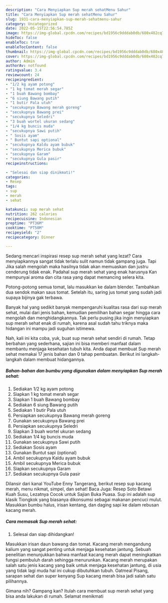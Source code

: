 ```yaml
---
description: "Cara Menyiapkan Sup merah sehatMenu Sahur"
title: "Cara Menyiapkan Sup merah sehatMenu Sahur"
slug: 1931-cara-menyiapkan-sup-merah-sehatmenu-sahur
category: Uncategorized
date: 2022-05-15T22:56:54.785Z
image: https://img-global.cpcdn.com/recipes/bd1956c9dddab0db/680x482cq70/sup-merah-sehat-foto-resep-utama.jpg
hideToc: false
enableToc: true
enableTocContent: false
thumbnail: https://img-global.cpcdn.com/recipes/bd1956c9dddab0db/680x482cq70/sup-merah-sehat-foto-resep-utama.jpg
cover: https://img-global.cpcdn.com/recipes/bd1956c9dddab0db/680x482cq70/sup-merah-sehat-foto-resep-utama.jpg
author: Admin
authorAv: notfound
ratingvalue: 3.4
reviewcount: 24
recipeingredient:
- "1/2 kg ayam potong"
- "1 kg tomat merah segar"
- "1 buah Bawang bombay"
- "6 siung Bawang putih"
- "1 butir Pala utuh"
- "secukupnya Bawang merah goreng"
- "secukupnya Bawang prei"
- "secukupnya Seledri"
- "3 buah wortel ukuran sedang"
- "1/4 kg buncis muda"
- "secukupnya Sawi putih"
- " Sosis ayam"
- " Buntut sapi optional"
- "secukupnya Kaldu ayam bubuk"
- "secukupnya Merica bubuk"
- "secukupnya Garam"
- "secukupnya Gula pasir"
recipeinstructions:

- "Selesai dan siap dinikmati!"
categories:
- Resep
tags:
- sup
- merah
- sehat

katakunci: sup merah sehat 
nutrition: 262 calories
recipecuisine: Indonesian
preptime: "PT36M"
cooktime: "PT50M"
recipeyield: "2"
recipecategory: Dinner

---
```



Sedang mencari inspirasi resep sup merah sehat yang lezat? Cara menyiapkannya sangat tidak terlalu sulit namun tidak gampang juga. Tapi Jika salah mengolah maka hasilnya tidak akan memuaskan dan justru cenderung tidak enak. Padahal sup merah sehat yang enak harusnya Kan mempunyai aroma dan cita rasa yang dapat memancing selera kita.


Potong-potong semua tomat, lalu masukkan ke dalam blender. Tambahkan dua sendok makan saus tomat. Setelah itu, saring jus tomat yang sudah jadi supaya bijinya gak terbawa.

Banyak hal yang sedikit banyak mempengaruhi kualitas rasa dari sup merah sehat, mulai dari jenis bahan, kemudian pemilihan bahan segar hingga cara mengolah dan menghidangkannya. Tak perlu pusing jika ingin menyiapkan sup merah sehat enak di rumah, karena asal sudah tahu triknya maka hidangan ini mampu jadi suguhan istimewa.


Nah, kali ini kita coba, yuk, buat sup merah sehat sendiri di rumah. Tetap berbahan yang sederhana, sajian ini bisa memberi manfaat dalam membantu menjaga kesehatan tubuh kita. Anda dapat membuat Sup merah sehat memakai 17 jenis bahan dan 0 tahap pembuatan. Berikut ini langkah-langkah dalam membuat hidangannya.

<!--inarticleads1-->

##### Bahan-bahan dan bumbu yang digunakan dalam menyiapkan Sup merah sehat:

1. Sediakan 1/2 kg ayam potong
1. Siapkan 1 kg tomat merah segar
1. Siapkan 1 buah Bawang bombay
1. Sediakan 6 siung Bawang putih
1. Sediakan 1 butir Pala utuh
1. Persiapkan secukupnya Bawang merah goreng
1. Gunakan secukupnya Bawang prei
1. Persiapkan secukupnya Seledri
1. Siapkan 3 buah wortel ukuran sedang
1. Sediakan 1/4 kg buncis muda
1. Gunakan secukupnya Sawi putih
1. Sediakan  Sosis ayam
1. Gunakan  Buntut sapi (optional)
1. Ambil secukupnya Kaldu ayam bubuk
1. Ambil secukupnya Merica bubuk
1. Siapkan secukupnya Garam
1. Sediakan secukupnya Gula pasir


Dilansir dari kanal YouTube Enny Tangerang, berikut resep sup kacang merah, menu nikmat, simpel, dan sehat! Baca Juga: Resep Soto Betawi Kuah Susu, Lezatnya Cocok untuk Sajian Buka Puasa. Sup ini adalah sup klasik Tiongkok yang biasanya dikonsumsi sebagai makanan pencuci mulut. Masukkan bumbu halus, irisan kentang, dan daging sapi ke dalam rebusan kacang merah. 

<!--inarticleads2-->

##### Cara memasak Sup merah sehat:


1. Selesai dan siap dihidangkan!

Masukkan irisan daun bawang dan tomat. Kacang merah mengandung kalium yang sangat penting untuk menjaga kesehatan jantung. Sebuah penelitian menunjukkan bahwa manfaat kacang merah dapat meningkatkan fungsi pembuluh darah sehingga menurunkan. Kacang merah merupakan salah satu jenis kacang yang baik untuk menjaga kesehatan jantung, di usia yang tidak lagi muda hal ini cukup dibutuhkan tubuh. Oatmeal Pisang, sarapan sehat dan super kenyang Sup kacang merah bisa jadi salah satu pilihannya. 

Gimana nih? Gampang kan? Itulah cara membuat sup merah sehat yang bisa anda lakukan di rumah. Selamat menikmati

